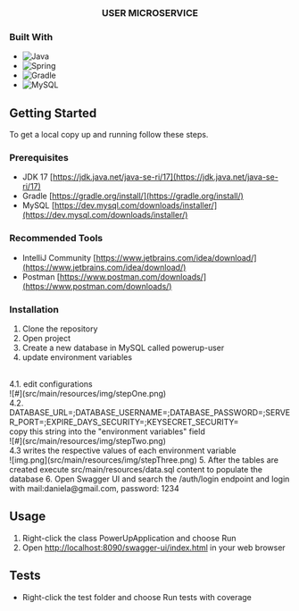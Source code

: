 <br />
<div align="center">
<h3 align="center">USER MICROSERVICE</h3>
  <p align="center">
  </p>
</div>

### Built With

* ![Java](https://img.shields.io/badge/java-%23ED8B00.svg?style=for-the-badge&logo=java&logoColor=white)
* ![Spring](https://img.shields.io/badge/Spring-6DB33F?style=for-the-badge&logo=spring&logoColor=white)
* ![Gradle](https://img.shields.io/badge/Gradle-02303A.svg?style=for-the-badge&logo=Gradle&logoColor=white)
* ![MySQL](https://img.shields.io/badge/MySQL-00000F?style=for-the-badge&logo=mysql&logoColor=white)


<!-- GETTING STARTED -->
## Getting Started

To get a local copy up and running follow these steps.

### Prerequisites

* JDK 17 [https://jdk.java.net/java-se-ri/17](https://jdk.java.net/java-se-ri/17)
* Gradle [https://gradle.org/install/](https://gradle.org/install/)
* MySQL [https://dev.mysql.com/downloads/installer/](https://dev.mysql.com/downloads/installer/)

### Recommended Tools
* IntelliJ Community [https://www.jetbrains.com/idea/download/](https://www.jetbrains.com/idea/download/)
* Postman [https://www.postman.com/downloads/](https://www.postman.com/downloads/)

### Installation

1. Clone the repository
2. Open project
3. Create a new database in MySQL called powerup-user
4. update environment variables
<br>
4.1. edit configurations<br>
![#](src/main/resources/img/stepOne.png)
<br>
4.2. DATABASE_URL=;DATABASE_USERNAME=;DATABASE_PASSWORD=;SERVER_PORT=;EXPIRE_DAYS_SECURITY=;KEYSECRET_SECURITY= 
<br>
copy this string into the "environment variables" field<br>
![#](src/main/resources/img/stepTwo.png)
<br>
4.3 writes the respective values of each environment variable
<br>
![img.png](src/main/resources/img/stepThree.png)
5. After the tables are created execute src/main/resources/data.sql content to populate the database
6. Open Swagger UI and search the /auth/login endpoint and login with mail:daniela@gmail.com, password: 1234

<!-- USAGE -->
## Usage

1. Right-click the class PowerUpApplication and choose Run
2. Open [http://localhost:8090/swagger-ui/index.html](http://localhost:8090/swagger-ui/index.html) in your web browser

<!-- ROADMAP -->
## Tests

- Right-click the test folder and choose Run tests with coverage
